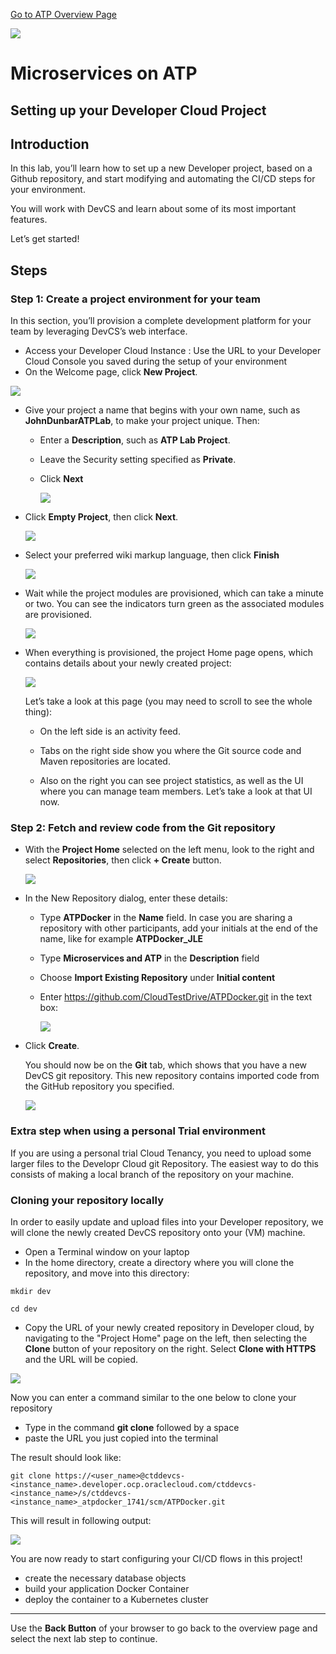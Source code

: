 [Go to ATP Overview Page](../../ATP/readme.md)

![](../../common/images/customer.logo2.png)
# Microservices on ATP #

## Setting up your Developer Cloud Project ##


## Introduction ##

In this lab, you’ll learn how to set up a new Developer project, based on a Github repository, and start modifying and automating the CI/CD steps for your environment.

You will work with DevCS and learn about some of its most important features.  

Let’s get started! 

## Steps

### Step 1: Create a project environment for your team

In this section, you’ll provision a complete development platform for your team by leveraging DevCS’s web interface.

- Access your Developer Cloud Instance : Use the URL to your Developer Cloud Console you saved during the setup of your environment 
- On the Welcome page, click **New Project**.

![](images/150/image001-3.png)




- Give your project a name that begins with your own name, such as **JohnDunbarATPLab**, to make your project unique.  Then: 

  - Enter a **Description**, such as **ATP Lab Project**.

  - Leave the Security setting specified as **Private**.

  - Click **Next**

    ![](images/150/image002-1.png)
    
    

- Click **Empty Project**, then click **Next**.

  ![](images/150/image003-1.png)

  

- Select your preferred wiki markup language, then click **Finish**

  ![](images/150/image004-1.png)

  

- Wait while the project modules are provisioned, which can take a minute or two. You can see the indicators turn green as the associated modules are provisioned.

  ![](images/150/image005-1.png)

  

- When everything is provisioned, the project Home page opens, which contains details about your newly created project:

  ![](images/150/image006-1.png)

  
  
  Let’s take a look at this page (you may need to scroll to see the whole thing): 
  - On the left side is an activity feed. 
  
  - Tabs on the right side show you where the Git source code and Maven repositories are located.
  
  - Also on the right you can see project statistics, as well as the UI where you can manage team members.  Let’s take a look at that UI now. 
  
    




### Step 2:  Fetch and review code from the Git repository

- With the **Project Home** selected on the left menu, look to the right and select **Repositories**, then click **+ Create** button.

  ![](images/150/image006-2.png)

- In the New Repository dialog, enter these details: 
  - Type **ATPDocker** in the **Name** field.  In case you are sharing a repository with other participants, add your initials at the end of the name, like for example **ATPDocker_JLE**

  - Type **Microservices and ATP** in the **Description** field

  - Choose **Import Existing Repository** under **Initial content**

  - Enter https://github.com/CloudTestDrive/ATPDocker.git in the text box: 

    ![](images/150/image010-3.png)

- Click **Create**.

  You should now be on the **Git** tab, which shows that you have a new DevCS git repository.  This new repository contains imported code from the GitHub repository you specified.

  ![](images/150/image011-3.png)





### Extra step when using a personal Trial environment ###

If you are using a personal trial Cloud Tenancy, you need to upload some larger files to the Developr Cloud git Repository.  The easiest way to do this consists of making a local branch of the repository on your machine.

### Cloning your repository locally

In order to easily update and upload files into your Developer repository, we will clone the newly created DevCS repository onto your (VM) machine.

- Open a Terminal window on your laptop
- In the home directory, create a directory where you will clone the repository, and move into this directory:

```
mkdir dev

cd dev
```



- Copy the URL of your newly created repository in Developer cloud, by navigating to the "Project Home" page on the left, then selecting the **Clone** button of your repository on the right.  Select **Clone with HTTPS** and the URL will be copied.

![](images/150/image013.png)

Now you can enter a command similar to the one below to clone your repository

- Type in the command **git clone** followed by a space
- paste the URL you just copied into the terminal

The result should look like:

`git clone https://<user_name>@ctddevcs-<instance_name>.developer.ocp.oraclecloud.com/ctddevcs-<instance_name>/s/ctddevcs-<instance_name>_atpdocker_1741/scm/ATPDocker.git`

This will result in following output:

![](images/150/image014.png)





You are now ready to start configuring your CI/CD flows in this project!

- create the necessary database objects
- build your application Docker Container
- deploy the container to a Kubernetes cluster

---

Use the **Back Button** of your browser to go back to the overview page and select the next lab step to continue.
